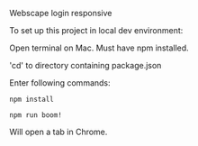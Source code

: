 Webscape login responsive

To set up this project in local dev environment:

Open terminal on Mac.  Must have npm installed.

'cd' to directory containing package.json

Enter following commands:

	npm install

	npm run boom!

Will open a tab in Chrome.
